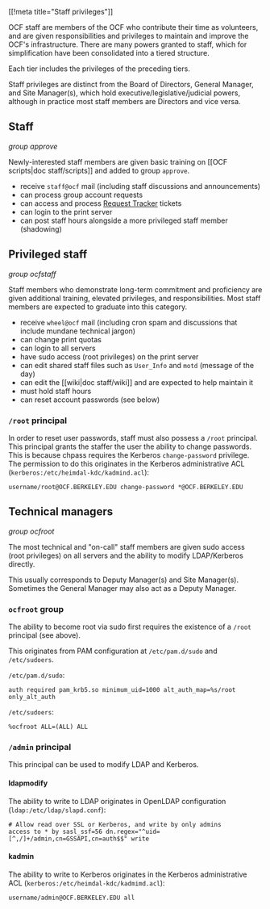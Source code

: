 [[!meta title="Staff privileges"]]


OCF staff are members of the OCF who contribute their time as volunteers, and are given responsibilities and privileges to maintain and improve the OCF's infrastructure. There are many powers granted to staff, which for simplification have been consolidated into a tiered structure.

Each tier includes the privileges of the preceding tiers.

Staff privileges are distinct from the Board of Directors, General Manager, and Site Manager(s), which hold executive/legislative/judicial powers, although in practice most staff members are Directors and vice versa.


## Staff
*group approve*

Newly-interested staff members are given basic training on [[OCF scripts|doc staff/scripts]] and added to group `approve`.

* receive `staff@ocf` mail (including staff discussions and announcements)
* can process group account requests
* can access and process [Request Tracker](https://rt.ocf.berkeley.edu/) tickets
* can login to the print server
* can post staff hours alongside a more privileged staff member (shadowing)

## Privileged staff
*group ocfstaff*

Staff members who demonstrate long-term commitment and proficiency are given additional training, elevated privileges, and responsibilities. Most staff members are expected to graduate into this category.

* receive `wheel@ocf` mail (including cron spam and discussions that include mundane technical jargon)
* can change print quotas
* can login to all servers
* have sudo access (root privileges) on the print server
* can edit shared staff files such as `User_Info` and `motd` (message of the day)
* can edit the [[wiki|doc staff/wiki]] and are expected to help maintain it
* must hold staff hours
* can reset account passwords (see below)

### `/root` principal

In order to reset user passwords, staff must also possess a `/root` principal. This principal grants the staffer the user the ability to change passwords. This is because chpass requires the Kerberos `change-password` privilege. The permission to do this originates in the Kerberos administrative ACL (`kerberos:/etc/heimdal-kdc/kadmind.acl`):

    username/root@OCF.BERKELEY.EDU change-password *@OCF.BERKELEY.EDU

## Technical managers
*group ocfroot*

The most technical and "on-call" staff members are given sudo access (root privileges) on all servers and the ability to modify LDAP/Kerberos directly.

This usually corresponds to Deputy Manager(s) and Site Manager(s). Sometimes the General Manager may also act as a Deputy Manager.

### `ocfroot` group

The ability to become root via sudo first requires the existence of a `/root` principal (see above).

This originates from PAM configuration at `/etc/pam.d/sudo` and `/etc/sudoers`.

`/etc/pam.d/sudo`:

    auth required pam_krb5.so minimum_uid=1000 alt_auth_map=%s/root only_alt_auth

`/etc/sudoers`:

    %ocfroot ALL=(ALL) ALL

### `/admin` principal

This principal can be used to modify LDAP and Kerberos.

#### ldapmodify

The ability to write to LDAP originates in OpenLDAP configuration (`ldap:/etc/ldap/slapd.conf`):

    # Allow read over SSL or Kerberos, and write by only admins
    access to * by sasl_ssf=56 dn.regex="^uid=[^,/]+/admin,cn=GSSAPI,cn=auth$$" write

#### kadmin

The ability to write to Kerberos originates in the Kerberos administrative ACL (`kerberos:/etc/heimdal-kdc/kadmimd.acl`):

    username/admin@OCF.BERKELEY.EDU all
